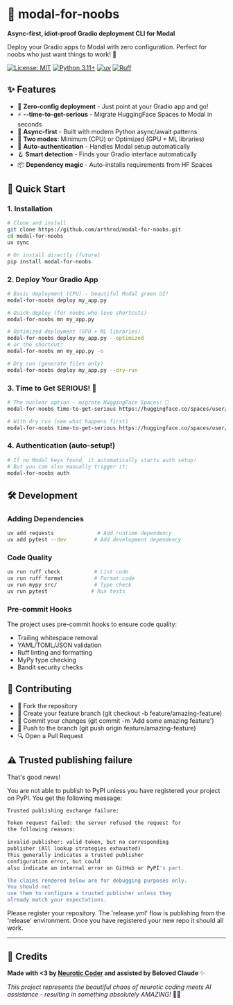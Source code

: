 # 🚀 modal-for-noobs

**Async-first, idiot-proof Gradio deployment CLI for Modal**

Deploy your Gradio apps to Modal with zero configuration. Perfect for noobs who just want things to work! 🎯

[![License: MIT](https://img.shields.io/badge/License-MIT-yellow.svg)](LICENSE)
[![Python 3.11+](https://img.shields.io/badge/python-3.11+-blue.svg)](https://www.python.org/downloads/)
[![uv](https://img.shields.io/endpoint?url=https://raw.githubusercontent.com/astral-sh/uv/main/assets/badge/v0.json)](https://github.com/astral-sh/uv)
[![Ruff](https://img.shields.io/endpoint?url=https://raw.githubusercontent.com/astral-sh/ruff/main/assets/badge/v2.json)](https://github.com/astral-sh/ruff)

## ✨ Features

- 🚀 **Zero-config deployment** - Just point at your Gradio app and go!
- ⚡ **--time-to-get-serious** - Migrate HuggingFace Spaces to Modal in seconds
- 🔄 **Async-first** - Built with modern Python async/await patterns
- 🎯 **Two modes**: Minimum (CPU) or Optimized (GPU + ML libraries)
- 🔐 **Auto-authentication** - Handles Modal setup automatically
- 🪝 **Smart detection** - Finds your Gradio interface automatically
- 📦 **Dependency magic** - Auto-installs requirements from HF Spaces

## 🚀 Quick Start

### 1. Installation

```bash
# Clone and install
git clone https://github.com/arthrod/modal-for-noobs.git
cd modal-for-noobs
uv sync

# Or install directly (future)
pip install modal-for-noobs
```

### 2. Deploy Your Gradio App

```bash
# Basic deployment (CPU) - beautiful Modal green UI!
modal-for-noobs deploy my_app.py

# Quick deploy (for noobs who love shortcuts)
modal-for-noobs mn my_app.py

# Optimized deployment (GPU + ML libraries)
modal-for-noobs deploy my_app.py --optimized
# or the shortcut:
modal-for-noobs mn my_app.py -o

# Dry run (generate files only)
modal-for-noobs deploy my_app.py --dry-run
```

### 3. Time to Get SERIOUS! 💪

```bash
# The nuclear option - migrate HuggingFace Spaces! 🚀
modal-for-noobs time-to-get-serious https://huggingface.co/spaces/user/space-name

# With dry run (see what happens first)
modal-for-noobs time-to-get-serious https://huggingface.co/spaces/user/space-name --dry-run
```

### 4. Authentication (auto-setup!)

```bash
# If no Modal keys found, it automatically starts auth setup! 
# But you can also manually trigger it:
modal-for-noobs auth
```

## 🛠️ Development

### Adding Dependencies

```bash
uv add requests              # Add runtime dependency
uv add pytest --dev         # Add development dependency
```

### Code Quality

```bash
uv run ruff check           # Lint code
uv run ruff format          # Format code
uv run mypy src/            # Type check
uv run pytest              # Run tests
```

### Pre-commit Hooks

The project uses pre-commit hooks to ensure code quality:

- Trailing whitespace removal
- YAML/TOML/JSON validation
- Ruff linting and formatting
- MyPy type checking
- Bandit security checks

## 👥 Contributing

- 🍴 Fork the repository
- 🌿 Create your feature branch (git checkout -b feature/amazing-feature)
- 💾 Commit your changes (git commit -m 'Add some amazing feature')
- 🚢 Push to the branch (git push origin feature/amazing-feature)
- 🔍 Open a Pull Request

## ⚠️ Trusted publishing failure

That's good news!

You are not able to publish to PyPI unless you have registered your project
on PyPI. You get the following message:

```bash
Trusted publishing exchange failure:

Token request failed: the server refused the request for
the following reasons:

invalid-publisher: valid token, but no corresponding
publisher (All lookup strategies exhausted)
This generally indicates a trusted publisher
configuration error, but could
also indicate an internal error on GitHub or PyPI's part.

The claims rendered below are for debugging purposes only.
You should not
use them to configure a trusted publisher unless they
already match your expectations.
```

Please register your repository. The 'release.yml' flow is
publishing from the 'release' environment. Once you have
registered your new repo it should all work.

---

## 💚 Credits

**Made with <3 by [Neurotic Coder](https://github.com/arthrod) and assisted by Beloved Claude** ✨

*This project represents the beautiful chaos of neurotic coding meets AI assistance - resulting in something absolutely AMAZING!* 🚀💚